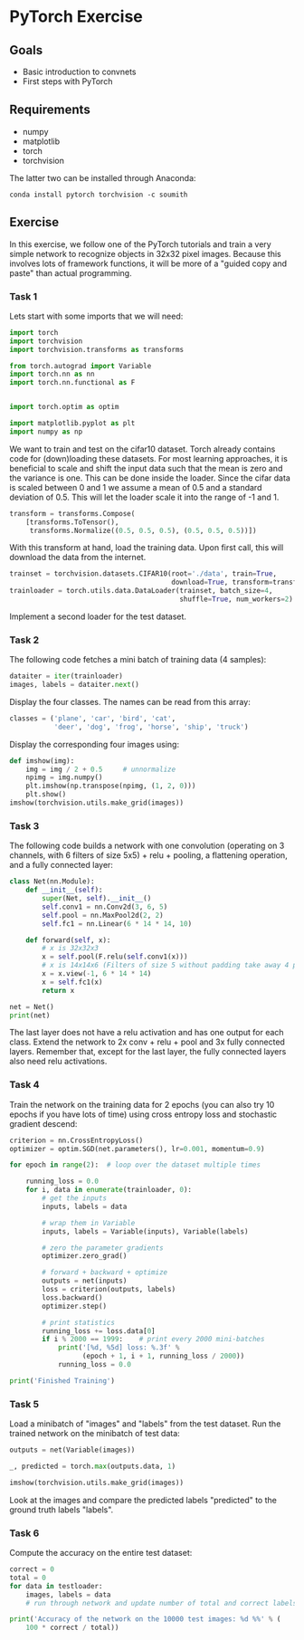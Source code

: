 PyTorch Exercise
===============

Goals
-----

- Basic introduction to convnets
- First steps with PyTorch

Requirements
-----
- numpy
- matplotlib
- torch
- torchvision

The latter two can be installed through Anaconda:
```
conda install pytorch torchvision -c soumith
```


Exercise
-----

In this exercise, we follow one of the PyTorch tutorials and train a very simple network to recognize objects in 32x32 pixel images.
Because this involves lots of framework functions, it will be more of a "guided copy and paste" than actual programming.

### Task 1

Lets start with some imports that we will need:

```python
import torch
import torchvision
import torchvision.transforms as transforms

from torch.autograd import Variable
import torch.nn as nn
import torch.nn.functional as F


import torch.optim as optim

import matplotlib.pyplot as plt
import numpy as np
```

We want to train and test on the cifar10 dataset. Torch already contains code for (down)loading these datasets. For most learning approaches, it is beneficial to scale and shift the input data such that the mean is zero and the variance is one. This can be done inside the loader. Since the cifar data is scaled between 0 and 1 we assume a mean of 0.5 and a standard deviation of 0.5. This will let the loader scale it into the range of -1 and 1.
```python
transform = transforms.Compose(
    [transforms.ToTensor(),
     transforms.Normalize((0.5, 0.5, 0.5), (0.5, 0.5, 0.5))])
```
With this transform at hand, load the training data. Upon first call, this will download the data from the internet.
```python
trainset = torchvision.datasets.CIFAR10(root='./data', train=True,
                                        download=True, transform=transform)
trainloader = torch.utils.data.DataLoader(trainset, batch_size=4,
                                          shuffle=True, num_workers=2)
```
Implement a second loader for the test dataset.

### Task 2

The following code fetches a mini batch of training data (4 samples):
```python
dataiter = iter(trainloader)
images, labels = dataiter.next()
```

Display the four classes. The names can be read from this array:
```python
classes = ('plane', 'car', 'bird', 'cat',
           'deer', 'dog', 'frog', 'horse', 'ship', 'truck')
```

Display the corresponding four images using:
```python
def imshow(img):
    img = img / 2 + 0.5     # unnormalize
    npimg = img.numpy()
    plt.imshow(np.transpose(npimg, (1, 2, 0)))
    plt.show()
imshow(torchvision.utils.make_grid(images))
```

### Task 3

The following code builds a network with one convolution (operating on 3 channels, with 6 filters of size 5x5) + relu + pooling, a flattening operation, and a fully connected layer:
```python
class Net(nn.Module):
    def __init__(self):
        super(Net, self).__init__()
        self.conv1 = nn.Conv2d(3, 6, 5)
        self.pool = nn.MaxPool2d(2, 2)
        self.fc1 = nn.Linear(6 * 14 * 14, 10)

    def forward(self, x):
        # x is 32x32x3
        x = self.pool(F.relu(self.conv1(x)))
        # x is 14x14x6 (Filters of size 5 without padding take away 4 pixels. Max pooling halves resolution.)
        x = x.view(-1, 6 * 14 * 14)
        x = self.fc1(x)
        return x

net = Net()
print(net)
```
The last layer does not have a relu activation and has one output for each class. Extend the network to 2x conv + relu + pool and 3x fully connected layers. Remember that, except for the last layer, the fully connected layers also need relu activations.

### Task 4

Train the network on the training data for 2 epochs (you can also try 10 epochs if you have lots of time) using cross entropy loss and stochastic gradient descend:
```python
criterion = nn.CrossEntropyLoss()
optimizer = optim.SGD(net.parameters(), lr=0.001, momentum=0.9)

for epoch in range(2):  # loop over the dataset multiple times

    running_loss = 0.0
    for i, data in enumerate(trainloader, 0):
        # get the inputs
        inputs, labels = data

        # wrap them in Variable
        inputs, labels = Variable(inputs), Variable(labels)

        # zero the parameter gradients
        optimizer.zero_grad()

        # forward + backward + optimize
        outputs = net(inputs)
        loss = criterion(outputs, labels)
        loss.backward()
        optimizer.step()

        # print statistics
        running_loss += loss.data[0]
        if i % 2000 == 1999:    # print every 2000 mini-batches
            print('[%d, %5d] loss: %.3f' %
                  (epoch + 1, i + 1, running_loss / 2000))
            running_loss = 0.0

print('Finished Training')
```

### Task 5

Load a minibatch of "images" and "labels" from the test dataset.
Run the trained network on the minibatch of test data:
```python
outputs = net(Variable(images))

_, predicted = torch.max(outputs.data, 1)

imshow(torchvision.utils.make_grid(images))
```

Look at the images and compare the predicted labels "predicted" to the ground truth labels "labels".


### Task 6

Compute the accuracy on the entire test dataset:
```python
correct = 0
total = 0
for data in testloader:
    images, labels = data
    # run through network and update number of total and correct labels.

print('Accuracy of the network on the 10000 test images: %d %%' % (
    100 * correct / total))
```

